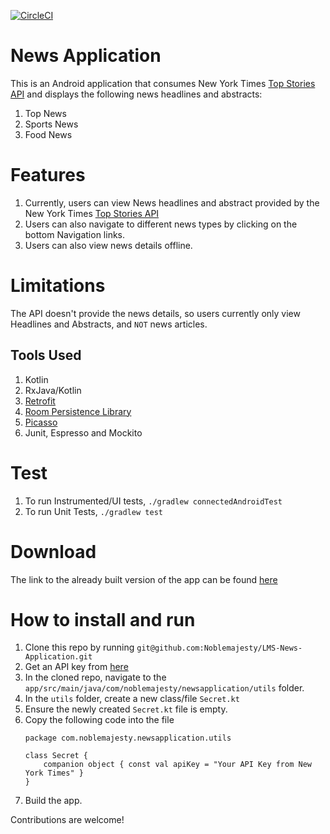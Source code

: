 
[![CircleCI](https://circleci.com/gh/Noblemajesty/LMS-News-Application/tree/develop.svg?style=svg)](https://circleci.com/gh/Noblemajesty/LMS-News-Application/tree/develop)
# News Application
This is an Android application that consumes New York Times [Top Stories API](https://any-api.com/nytimes_com/top_stories/docs/API_Description) and displays the following news headlines and abstracts:
1. Top News
2. Sports News
3. Food News

# Features
1. Currently, users can view News headlines and abstract provided by the New York Times [Top Stories API](https://any-api.com/nytimes_com/top_stories/docs/API_Description)
2. Users can also navigate to different news types by clicking on the bottom Navigation links.
3. Users can also view news details offline.

# Limitations
The API doesn't provide the news details, so users currently only view Headlines and Abstracts, and `NOT` news articles.

## Tools Used
1. Kotlin
2. RxJava/Kotlin
3. [Retrofit](https://square.github.io/retrofit/)
4. [Room Persistence Library](https://developer.android.com/topic/libraries/architecture/room)
5. [Picasso](http://square.github.io/picasso/)
6. Junit, Espresso and Mockito

# Test
1. To run Instrumented/UI tests, `./gradlew connectedAndroidTest`
2. To run Unit Tests, `./gradlew test`

# Download
The link to the already built version of the app can be found [here](http://www.droidbin.com/p1d1vpne1t1qjp1urg6v41tv9vcf3)

# How to install and run
1. Clone this repo by running `git@github.com:Noblemajesty/LMS-News-Application.git`
2. Get an API key from [here](https://developer.nytimes.com/get-started)
3. In the cloned repo, navigate to the `app/src/main/java/com/noblemajesty/newsapplication/utils` folder.
4. In the `utils` folder, create a new class/file `Secret.kt`
5. Ensure the newly created `Secret.kt` file is empty.
6. Copy the following code into the file
    ```
    package com.noblemajesty.newsapplication.utils

    class Secret {
        companion object { const val apiKey = "Your API Key from New York Times" }
    }
    ```
7. Build the app.

Contributions are welcome!